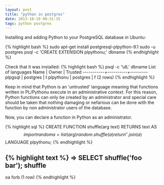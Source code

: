 ```yaml
---
layout: post
title: "python in postgres"
date: 2013-10-19 00:31:15
tags: python postgres
---
```


</p>
Installing and adding Python to your PostgreSQL database in Ubuntu:

{% highlight bash %}
sudo apt-get install postgresql-plpython-9.1
sudo -u postgres psql -c 'CREATE EXTENSION plpythonu;' dbname
{% endhighlight %}
</p>
<p>
Check that it was installed:
{% highlight bash %}
psql -c '\dL' dbname
       List of languages
   Name    |  Owner   | Trusted 
-----------+----------+---------
 plpgsql   | postgres | t 
 plpythonu | postgres | f 
(2 rows)
{% endhighlight %}
</p>

<p>
Keep in mind that Python is an 'untrusted' language meaning that functions written in PL/Pythonu execute in an administrative context. For this reason, Python functions can only be created by an administrator and special care should be taken that nothing damaging or nefarious can be done with the function by non administrator users of the database.
</p>

<p>
Now, you can declare a function in Python as an administrator. 

{% highlight sql %}
CREATE FUNCTION shuffle(arg text) RETURNS text AS
$$
  import random
  a = list(arg)
  random.shuffle(a)
  return ''.join(a)
$$
LANGUAGE plpythonu;
{% endhighlight %}

{% highlight text %}
=> SELECT shuffle('foo bar');
 shuffle 
---------
 oa forb
(1 row)
{% endhighlight %}

<p>
